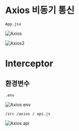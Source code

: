 # Axios 비동기 통신

`App.jsx`

![Axios](https://user-images.githubusercontent.com/122278657/224971365-1568efc4-cd8d-4eb4-852b-4f2309a9d4d6.png)

![Axios2](https://user-images.githubusercontent.com/122278657/224971385-029778e2-013b-4e63-b705-b290ad4632ce.png)

# Interceptor

## 환경변수

`.env`

![Axios  env](https://user-images.githubusercontent.com/122278657/224971376-4d971c58-3f8c-40db-b73a-8694848f01d8.png)

`/src /axios / api.js`

![Axios api](https://user-images.githubusercontent.com/122278657/224971380-25fb6572-7cb6-4f8b-a67b-900be8095997.png)
